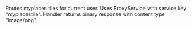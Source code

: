  Routes myplaces tiles for current user.
 Uses ProxyService with service key "myplacestile".
 Handler returns binary response with content type "image/png".
